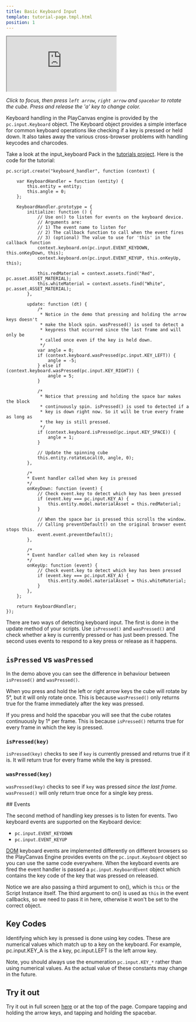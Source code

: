 ```yaml
---
title: Basic Keyboard Input
template: tutorial-page.tmpl.html
position: 1
---
```


<iframe src="http://apps.playcanvas.com/playcanvas/tutorials/input_keyboard?overlay=false"></iframe>

*Click to focus, then press `left arrow`, `right arrow` and `spacebar` to rotate the cube. Press and release the 'a' key to change color.*

Keyboard handling in the PlayCanvas engine is provided by the `pc.input.Keyboard` object. The Keyboard object provides a simple interface
for common keyboard operations like checking if a key is pressed or held down. It also takes away the various cross-browser problems with
handling keycodes and charcodes.

Take a look at the input_keyboard Pack in the [tutorials project][project]. Here is the code for the tutorial:

~~~javascript~~~
pc.script.create("keyboard_handler", function (context) {

    var KeyboardHandler = function (entity) {
        this.entity = entity;
        this.angle = 0;
    };

    KeyboardHandler.prototype = {
        initialize: function () {
            // Use on() to listen for events on the keyboard device.
            // Arguments are:
            // 1) The event name to listen for
            // 2) The callback function to call when the event fires
            // 3) (optional) The value to use for 'this' in the callback function
            context.keyboard.on(pc.input.EVENT_KEYDOWN, this.onKeyDown, this);
            context.keyboard.on(pc.input.EVENT_KEYUP, this.onKeyUp, this);

            this.redMaterial = context.assets.find("Red", pc.asset.ASSET_MATERIAL);
            this.whiteMaterial = context.assets.find("White", pc.asset.ASSET_MATERIAL);
        },

        update: function (dt) {
            /*
             * Notice in the demo that pressing and holding the arrow keys doesn't
             * make the block spin. wasPressed() is used to detect a
             * keypress that occurred since the last frame and will only be
             * called once even if the key is held down.
             */
            var angle = 0;
            if (context.keyboard.wasPressed(pc.input.KEY_LEFT)) {
                angle = -5;
            } else if (context.keyboard.wasPressed(pc.input.KEY_RIGHT)) {
                angle = 5;
            }

            /*
             * Notice that pressing and holding the space bar makes the block
             * continuously spin. isPressed() is used to detected if a
             * key is down right now. So it will be true every frame as long as
             * the key is still pressed.
             */
            if (context.keyboard.isPressed(pc.input.KEY_SPACE)) {
                angle = 1;
            }

            // Update the spinning cube
            this.entity.rotateLocal(0, angle, 0);
        },

        /*
        * Event handler called when key is pressed
        */
        onKeyDown: function (event) {
            // Check event.key to detect which key has been pressed
            if (event.key === pc.input.KEY_A) {
                this.entity.model.materialAsset = this.redMaterial;
            }

            // When the space bar is pressed this scrolls the window.
            // Calling preventDefault() on the original browser event stops this.
            event.event.preventDefault();
        },

        /*
        * Event handler called when key is released
        */
        onKeyUp: function (event) {
            // Check event.key to detect which key has been pressed
            if (event.key === pc.input.KEY_A) {
                this.entity.model.materialAsset = this.whiteMaterial;
            }
        },
    };

    return KeyboardHandler;
});
~~~

There are two ways of detecting keyboard input. The first is done in the update method of your scripts. Use `isPressed()` and `wasPressed()` and check whether a key is currently pressed or has just been pressed. The second uses events to respond to a key press or release as it happens.

## `isPressed` vs `wasPressed`

In the demo above you can see the difference in behaviour between `isPressed()` and `wasPressed()`.

When you press and hold the left or right arrow keys the cube will rotate by 5°, but it will only rotate once. This is because `wasPressed()` only returns true for the frame immediately after the key was pressed.

If you press and hold the spacebar you will see that the cube rotates continuously by 1° per frame. This is because `isPressed()` returns true for every frame in which the key is pressed.

### `isPressed(key)`

`isPressed(key)` checks to see if `key` is currently pressed and returns true if it is. It will return true for every frame while the key is pressed.

### `wasPressed(key)`

`wasPressed(key)` checks to see if `key` was pressed *since the last frame*. `wasPressed()` will only return true once for a single key press.

## Events

The second method of handling key presses is to listen for events. Two keyboard events are supported on the Keyboard device:

* `pc.input.EVENT_KEYDOWN`
* `pc.input.EVENT_KEYUP`

[DOM][dom] keyboard events are implemented differently on different browsers so the PlayCanvas Engine provides events on the `pc.input.Keyboard` object so you can use the same code everywhere. When the keyboard events are fired the event handler is passed a `pc.input.KeyboardEvent` object which contains the key code of the key that was pressed on released.

Notice we are also passing a third argument to on(), which is `this` or the Script Instance itself. The third argument to on() is used as `this` in the event callbacks, so we need to pass it in here, otherwise it won't be set to the correct object.

## Key Codes

Identifying which key is pressed is done using key codes. These are numerical values which match up to a key on the keyboard. For example, pc.input.KEY_A is the `A` key, pc.input.LEFT is the left arrow key.

Note, you should always use the enumeration `pc.input.KEY_*` rather than using numerical values. As the actual value of these constants may change in the future.

## Try it out

Try it out in full screen [here][tutorial] or at the top of the page. Compare tapping and holding the arrow keys, and tapping and holding the spacebar.

[project]: http://playcanvas.com/playcanvas/tutorials
[tutorial]: http://apps.playcanvas.com/playcanvas/tutorials/input_keyboard
[dom]: /user-manual/glossary#dom 
